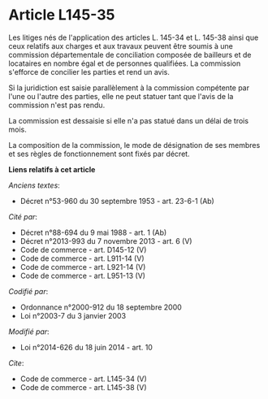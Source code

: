 # Article L145-35

Les litiges nés de l'application des articles L. 145-34 et L. 145-38 ainsi que ceux relatifs aux charges et aux travaux
peuvent être soumis à une commission départementale de conciliation composée de bailleurs et de locataires en nombre égal et
de personnes qualifiées. La commission s'efforce de concilier les parties et rend un avis. 

Si la juridiction est saisie parallèlement à la commission compétente par l'une ou l'autre des parties, elle ne peut statuer
tant que l'avis de la commission n'est pas rendu. 

La commission est dessaisie si elle n'a pas statué dans un délai de trois mois. 

La composition de la commission, le mode de désignation de ses membres et ses règles de fonctionnement sont fixés par décret.

**Liens relatifs à cet article**

_Anciens textes_:

  - Décret n°53-960 du 30 septembre 1953 - art. 23-6-1 (Ab)

_Cité par_:

  - Décret n°88-694 du 9 mai 1988 - art. 1 (Ab)
  - Décret n°2013-993 du 7 novembre 2013 - art. 6 (V)
  - Code de commerce - art. D145-12 (V)
  - Code de commerce - art. L911-14 (V)
  - Code de commerce - art. L921-14 (V)
  - Code de commerce - art. L951-13 (V)

_Codifié par_:

  - Ordonnance n°2000-912 du 18 septembre 2000
  - Loi n°2003-7 du 3 janvier 2003

_Modifié par_:

  - Loi n°2014-626 du 18 juin 2014 - art. 10

_Cite_:

  - Code de commerce - art. L145-34 (V)
  - Code de commerce - art. L145-38 (V)
